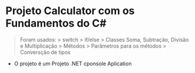 # Projeto Calculator com os Fundamentos do C#

> Foram usados:
    > switch
    > if/else
    > Classes Soma, Subtração, Divisão e Multiplicação
    > Métodos
    > Parâmetros para os métodos
    > Conversção de tipos

- O projeto é um Projeto .NET cponsole Aplication